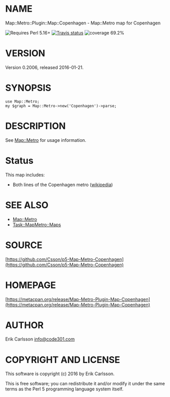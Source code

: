 # NAME

Map::Metro::Plugin::Map::Copenhagen - Map::Metro map for Copenhagen

![Requires Perl 5.16+](https://img.shields.io/badge/perl-5.16+-brightgreen.svg) [![Travis status](https://api.travis-ci.org/Csson/p5-Map-Metro-Copenhagen.svg?branch=master)](https://travis-ci.org/Csson/p5-Map-Metro-Copenhagen) ![coverage 69.2%](https://img.shields.io/badge/coverage-69.2%-red.svg)

# VERSION

Version 0.2006, released 2016-01-21.

# SYNOPSIS

    use Map::Metro;
    my $graph = Map::Metro->new('Copenhagen')->parse;

# DESCRIPTION

See [Map::Metro](https://metacpan.org/pod/Map::Metro) for usage information.

# Status

This map includes:

- Both lines of the Copenhagen metro ([wikipedia](https://en.wikipedia.org/wiki/Copenhagen_metro))

# SEE ALSO

- [Map::Metro](https://metacpan.org/pod/Map::Metro)
- [Task::MapMetro::Maps](https://metacpan.org/pod/Task::MapMetro::Maps)

# SOURCE

[https://github.com/Csson/p5-Map-Metro-Copenhagen](https://github.com/Csson/p5-Map-Metro-Copenhagen)

# HOMEPAGE

[https://metacpan.org/release/Map-Metro-Plugin-Map-Copenhagen](https://metacpan.org/release/Map-Metro-Plugin-Map-Copenhagen)

# AUTHOR

Erik Carlsson <info@code301.com>

# COPYRIGHT AND LICENSE

This software is copyright (c) 2016 by Erik Carlsson.

This is free software; you can redistribute it and/or modify it under
the same terms as the Perl 5 programming language system itself.
